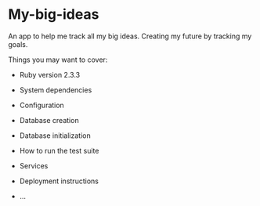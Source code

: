 # My-big-ideas

An app to help me track all my big ideas. Creating my future by tracking my goals. 

Things you may want to cover:

* Ruby version 2.3.3

* System dependencies

* Configuration

* Database creation

* Database initialization

* How to run the test suite

* Services

* Deployment instructions

* ...

